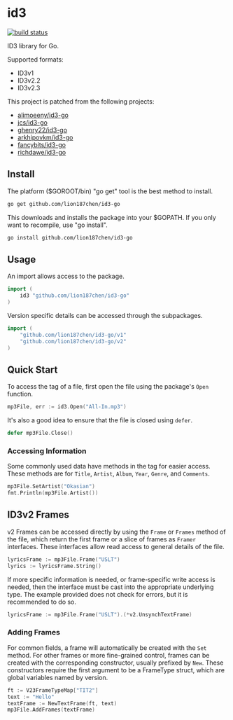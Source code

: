 # id3

[![build status](https://travis-ci.org/mikkyang/id3-go.svg)](https://travis-ci.org/mikkyang/id3-go)

ID3 library for Go.

Supported formats:

- ID3v1
- ID3v2.2
- ID3v2.3

This project is patched from the following projects:

- [alimoeeny/id3-go](https://github.com/alimoeeny/id3-go)
- [jcs/id3-go](https://github.com/jcs/id3-go)
- [ghenry22/id3-go](https://github.com/ghenry22/id3-go)
- [arkhipovkm/id3-go](https://github.com/arkhipovkm/id3-go)
- [fancybits/id3-go](https://github.com/fancybits/id3-go)
- [richdawe/id3-go](https://github.com/richdawe/id3-go/tree/master)

## Install

The platform ($GOROOT/bin) "go get" tool is the best method to install.

```bash
go get github.com/lion187chen/id3-go
```

This downloads and installs the package into your $GOPATH. If you only want to
recompile, use "go install".

```bash
go install github.com/lion187chen/id3-go
```

## Usage

An import allows access to the package.

```go
import (
    id3 "github.com/lion187chen/id3-go"
)
```

Version specific details can be accessed through the subpackages.

```go
import (
    "github.com/lion187chen/id3-go/v1"
    "github.com/lion187chen/id3-go/v2"
)
```

## Quick Start

To access the tag of a file, first open the file using the package's `Open`
function.

```go
mp3File, err := id3.Open("All-In.mp3")
```

It's also a good idea to ensure that the file is closed using `defer`.

```go
defer mp3File.Close()
```

### Accessing Information

Some commonly used data have methods in the tag for easier access. These
methods are for `Title`, `Artist`, `Album`, `Year`, `Genre`, and `Comments`.

```go
mp3File.SetArtist("Okasian")
fmt.Println(mp3File.Artist())
```

## ID3v2 Frames

v2 Frames can be accessed directly by using the `Frame` or `Frames` method
of the file, which return the first frame or a slice of frames as `Framer`
interfaces. These interfaces allow read access to general details of the file.

```go
lyricsFrame := mp3File.Frame("USLT")
lyrics := lyricsFrame.String()
```

If more specific information is needed, or frame-specific write access is
needed, then the interface must be cast into the appropriate underlying type.
The example provided does not check for errors, but it is recommended to do
so.

```go
lyricsFrame := mp3File.Frame("USLT").(*v2.UnsynchTextFrame)
```

### Adding Frames

For common fields, a frame will automatically be created with the `Set` method.
For other frames or more fine-grained control, frames can be created with the
corresponding constructor, usually prefixed by `New`. These constructors require
the first argument to be a FrameType struct, which are global variables named by
version.

```go
ft := V23FrameTypeMap["TIT2"]
text := "Hello"
textFrame := NewTextFrame(ft, text)
mp3File.AddFrames(textFrame)
```
